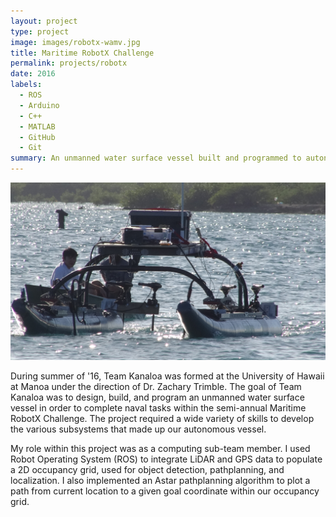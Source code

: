 ```yaml
---
layout: project
type: project
image: images/robotx-wamv.jpg
title: Maritime RobotX Challenge
permalink: projects/robotx
date: 2016
labels:
  - ROS
  - Arduino
  - C++
  - MATLAB
  - GitHub
  - Git
summary: An unmanned water surface vessel built and programmed to autonomously complete several naval tasks.
---
```


<img class="ui medium right floated rounded image" src="../images/robotx-wamv.jpg">

During summer of '16, Team Kanaloa was formed at the University of Hawaii at Manoa under the direction of Dr. Zachary Trimble. The goal of Team Kanaloa was to design, build, and program an unmanned water surface vessel in order to complete naval tasks within the semi-annual Maritime RobotX Challenge. The project required a wide variety of skills to develop the various subsystems that made up our autonomous vessel.

My role within this project was as a computing sub-team member. I used Robot Operating System (ROS) to integrate LiDAR and GPS data to populate a 2D occupancy grid, used for object detection, pathplanning, and localization. I also implemented an Astar pathplanning algorithm to plot a path from current location to a given goal coordinate within our occupancy grid.

